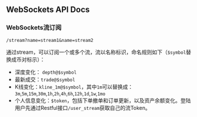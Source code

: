 ## WebSockets API Docs

### WebSockets流订阅

`/stream?name=stream1&name=stream2`

通过stream，可以订阅一个或多个流，流以名称标识，命名规则如下（`$symbol`替换成币对标示）：

* 深度变化： `depth@$symbol`
* 最新成交：`trade@$symbol`
* K线变化：`kline_1m@$symbol`，其中`1m`可以替换成：`3m`,`5m`,`15m`,`30m`,`1h`,`2h`,`4h`,`6h`,`12h`,`1d`,`1w`,`1mo`
* 个人信息变化：`$token`，包括下单撤单和订单更新，以及资产余额变化。登陆用户先通过Restful接口``/user_stream``获取自己的流Token。
